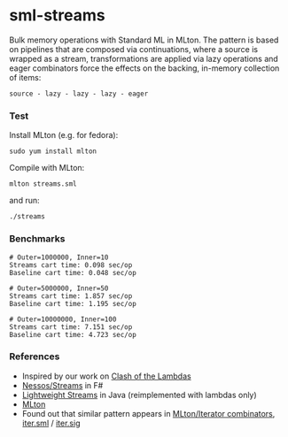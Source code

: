 sml-streams
===========

Bulk memory operations with Standard ML in MLton. The pattern is based on pipelines that are composed via continuations, where a source is wrapped as a stream, transformations are applied via lazy operations and eager combinators force the effects on the backing, in-memory collection of items:
```
source - lazy - lazy - lazy - eager
```

### Test

Install MLton (e.g. for fedora):
```shell
sudo yum install mlton
```
Compile with MLton:
```shell
mlton streams.sml
```
and run:
```shell
./streams
```
### Benchmarks
```shell
# Outer=1000000, Inner=10
Streams cart time: 0.098 sec/op
Baseline cart time: 0.048 sec/op

# Outer=5000000, Inner=50
Streams cart time: 1.857 sec/op
Baseline cart time: 1.195 sec/op

# Outer=10000000, Inner=100
Streams cart time: 7.151 sec/op
Baseline cart time: 4.723 sec/op
```

### References

* Inspired by our work on [Clash of the Lambdas](http://biboudis.github.io/clashofthelambdas/)
* [Nessos/Streams](https://github.com/nessos/Streams) in F#
* [Lightweight Streams](https://github.com/biboudis/lightweight-streams) in Java (reimplemented with lambdas only)
* [MLton](http://mlton.org/)
* Found out that similar pattern appears in [MLton/Iterator combinators](http://mlton.org/ForLoops), [iter.sml](https://github.com/MLton/mltonlib/blob/master/com/ssh/extended-basis/unstable/detail/control/iter.sml) / [iter.sig](https://github.com/MLton/mltonlib/blob/master/com/ssh/extended-basis/unstable/public/control/iter.sig)
